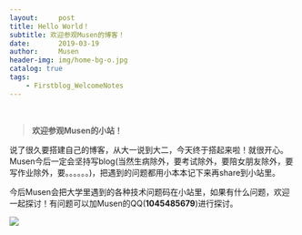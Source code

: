 ```yaml
---
layout:     post
title: Hello World！
subtitle: 欢迎参观Musen的博客！
date:       2019-03-19
author:     Musen
header-img: img/home-bg-o.jpg
catalog: true
tags:
    - Firstblog_WelcomeNotes
---
```

&ensp; 
&emsp; 
&nbsp;
> **欢迎参观Musen的小站！**

说了很久要搭建自己的博客，从大一说到大二，今天终于搭起来啦！就很开心。Musen今后一定会坚持写blog(当然生病除外，要考试除外，要陪女朋友除外，要写作业除外，要。。。。。。)，把遇到的问题都用小本本记下来再share到小站里。

今后Musen会把大学里遇到的各种技术问题码在小站里，如果有什么问题，欢迎一起探讨！有问题可以加Musen的QQ(**1045485679**)进行探讨。


![](https://cl.ly/41935955f3a7/2222.jpg)


